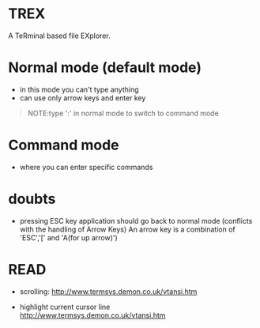 # TREX
A TeRminal based file EXplorer.

# Normal mode (default mode)
- in this mode you can't type anything
- can use only arrow keys and enter key

> NOTE:type ':' in normal mode to switch to command mode

# Command mode 
- where you can enter specific commands

# doubts
 - pressing ESC key application should go back to normal mode 
 (conflicts with the handling of Arrow Keys)
  An arrow key is a combination of 'ESC','[' and 'A(for up arrow)')


# READ
- scrolling: http://www.termsys.demon.co.uk/vtansi.htm

- highlight current cursor line http://www.termsys.demon.co.uk/vtansi.htm